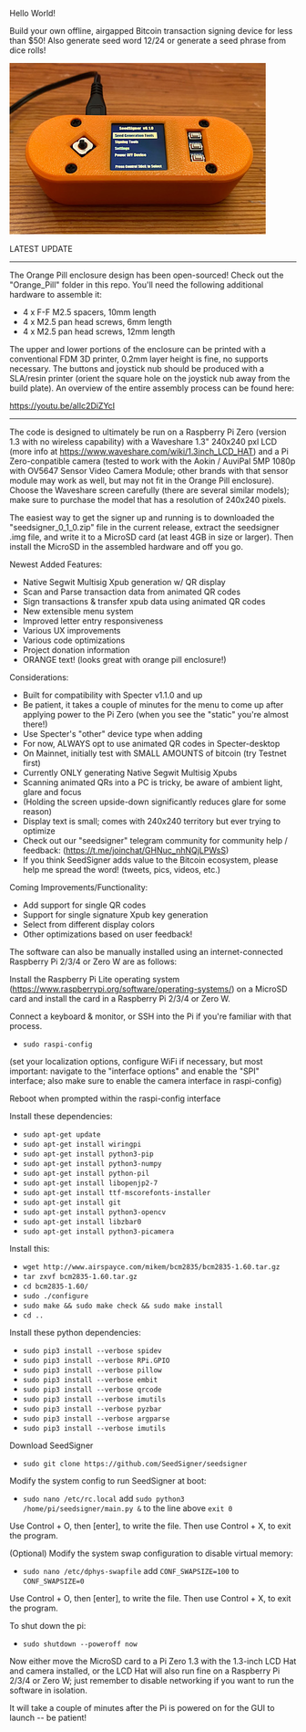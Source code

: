 Hello World!

Build your own offline, airgapped Bitcoin transaction signing device for less than $50! Also generate seed word 12/24 or generate a seed phrase from dice rolls!

![Image of SeedSigner in an Orange Pill enclosure](https://github.com/SeedSigner/seedsigner/blob/main/Orange_Pill.JPG)

LATEST UPDATE
------ ------

The Orange Pill enclosure design has been open-sourced! Check out the "Orange_Pill" folder in this repo. You'll need the following additional hardware to assemble it:

* 4 x F-F M2.5 spacers, 10mm length
* 4 x M2.5 pan head screws, 6mm length
* 4 x M2.5 pan head screws, 12mm length

The upper and lower portions of the enclosure can be printed with a conventional FDM 3D printer, 0.2mm layer height is fine, no supports necessary. The buttons and joystick nub should be produced with a SLA/resin printer (orient the square hole on the joystick nub away from the build plate). An overview of the entire assembly process can be found here:

https://youtu.be/aIIc2DiZYcI

---------------

The code is designed to ultimately be run on a Raspberry Pi Zero (version 1.3 with no wireless capability) with a Waveshare 1.3" 240x240 pxl LCD (more info at https://www.waveshare.com/wiki/1.3inch_LCD_HAT) and a Pi Zero-conpatible camera (tested to work with the Aokin / AuviPal 5MP 1080p with OV5647 Sensor Video Camera Module; other brands with that sensor module may work as well, but may not fit in the Orange Pill enclosure). Choose the Waveshare screen carefully (there are several similar models); make sure to purchase the model that has a resolution of 240x240 pixels.

The easiest way to get the signer up and running is to downloaded the "seedsigner_0_1_0.zip" file in the current release, extract the seedsigner .img file, and write it to a MicroSD card (at least 4GB in size or larger). Then install the MicroSD in the assembled hardware and off you go.

Newest Added Features:
* Native Segwit Multisig Xpub generation w/ QR display
* Scan and Parse transaction data from animated QR codes
* Sign transactions & transfer xpub data using animated QR codes
* New extensible menu system
* Improved letter entry responsiveness
* Various UX improvements
* Various code optimizations
* Project donation information
* ORANGE text! (looks great with orange pill enclosure!)

Considerations:
* Built for compatibility with Specter v1.1.0 and up
* Be patient, it takes a couple of minutes for the menu to come up after applying power to the Pi Zero (when you see the "static" you're almost there!)
* Use Specter's "other" device type when adding
* For now, ALWAYS opt to use animated QR codes in Specter-desktop
* On Mainnet, initially test with SMALL AMOUNTS of bitcoin (try Testnet first)
* Currently ONLY generating Native Segwit Multisig Xpubs
* Scanning animated QRs into a PC is tricky, be aware of ambient light, glare and focus
* (Holding the screen upside-down significantly reduces glare for some reason)
* Display text is small; comes with 240x240 territory but ever trying to optimize
* Check out our "seedsigner" telegram community for community help / feedback: (https://t.me/joinchat/GHNuc_nhNQjLPWsS)
* If you think SeedSigner adds value to the Bitcoin ecosystem, please help me spread the word! (tweets, pics, videos, etc.)

Coming Improvements/Functionality:
* Add support for single QR codes
* Support for single signature Xpub key generation
* Select from different display colors
* Other optimizations based on user feedback!

The software can also be manually installed using an internet-connected Raspberry Pi 2/3/4 or Zero W are as follows:

Install the Raspberry Pi Lite operating system (https://www.raspberrypi.org/software/operating-systems/) on a MicroSD card and install the card in a Raspberry Pi 2/3/4 or Zero W.

Connect a keyboard & monitor, or SSH into the Pi if you're familiar with that process.

* `sudo raspi-config`

(set your localization options, configure WiFi if necessary, but most important: navigate to the "interface options" and enable the "SPI" interface; also make sure to enable the camera interface in raspi-config)

Reboot when prompted within the raspi-config interface

Install these dependencies:
* `sudo apt-get update`
* `sudo apt-get install wiringpi`
* `sudo apt-get install python3-pip`
* `sudo apt-get install python3-numpy`
* `sudo apt-get install python-pil`
* `sudo apt-get install libopenjp2-7`
* `sudo apt-get install ttf-mscorefonts-installer`
* `sudo apt-get install git`
* `sudo apt-get install python3-opencv`
* `sudo apt-get install libzbar0`
* `sudo apt-get install python3-picamera`

Install this:
* `wget http://www.airspayce.com/mikem/bcm2835/bcm2835-1.60.tar.gz`
* `tar zxvf bcm2835-1.60.tar.gz`
* `cd bcm2835-1.60/`
* `sudo ./configure`
* `sudo make && sudo make check && sudo make install`
* `cd ..`

Install these python dependencies:
* `sudo pip3 install --verbose spidev`
* `sudo pip3 install --verbose RPi.GPIO`
* `sudo pip3 install --verbose pillow`
* `sudo pip3 install --verbose embit`
* `sudo pip3 install --verbose qrcode`
* `sudo pip3 install --verbose imutils`
* `sudo pip3 install --verbose pyzbar`
* `sudo pip3 install --verbose argparse`
* `sudo pip3 install --verbose imutils`

Download SeedSigner
* `sudo git clone https://github.com/SeedSigner/seedsigner`

Modify the system config to run SeedSigner at boot:
* `sudo nano /etc/rc.local`
add `sudo python3 /home/pi/seedsigner/main.py &`
to the line above `exit 0`

Use Control + O, then [enter], to write the file.
Then use Control + X, to exit the program.

(Optional) Modify the system swap configuration to disable virtual memory:
* `sudo nano /etc/dphys-swapfile`
add `CONF_SWAPSIZE=100` to `CONF_SWAPSIZE=0`

Use Control + O, then [enter], to write the file.
Then use Control + X, to exit the program.

To shut down the pi:
* `sudo shutdown --poweroff now`

Now either move the MicroSD card to a Pi Zero 1.3 with the 1.3-inch LCD Hat and camera installed, or the LCD Hat will also run fine on a Raspberry Pi 2/3/4 or Zero W; just remember to disable networking if you want to run the software in isolation.

It will take a couple of minutes after the Pi is powered on for the GUI to launch -- be patient!
